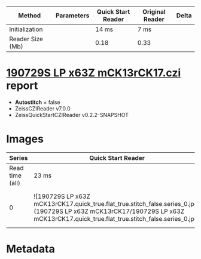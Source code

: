 |  Method            | Parameters       | Quick Start Reader | Original Reader | Delta  |
| -------------------|------------------|--------------------|-----------------|------- |
| Initialization     |                  |14 ms|7 ms|        |
| Reader Size (Mb)     |                  |0.18|0.33|        |
# [190729S LP x63Z mCK13rCK17.czi](https://zenodo.org/record/4283106/files/190729S%20LP%20x63Z%20mCK13rCK17.czi) report
 - **Autostitch** = false
 - ZeissCZIReader v7.0.0
 - ZeissQuickStartCZIReader v0.2.2-SNAPSHOT

# Images 

| Series            | Quick Start Reader | Size | Original Reader | Size | #Diffs |
|-------------------|--------------------|------|-----------------|------|--------|
| Read time (all)   |23 ms|------|30 ms|------|--------|
|0|![190729S LP x63Z mCK13rCK17.quick_true.flat_true.stitch_false.series_0.jpg](190729S LP x63Z mCK13rCK17/190729S LP x63Z mCK13rCK17.quick_true.flat_true.stitch_false.series_0.jpg)|X:512<br>Y:512<br>C:3<br>Z:32<br>T:1|![190729S LP x63Z mCK13rCK17.quick_false.flat_true.stitch_false.series_0.jpg](190729S LP x63Z mCK13rCK17/190729S LP x63Z mCK13rCK17.quick_false.flat_true.stitch_false.series_0.jpg)|X:512<br>Y:512<br>C:3<br>Z:32<br>T:1|0|

# Metadata

